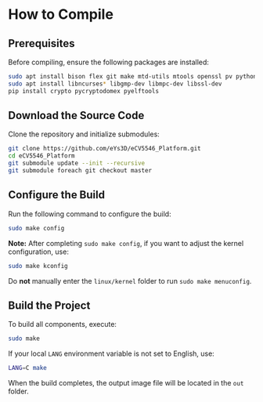 
# How to Compile  

## Prerequisites  
Before compiling, ensure the following packages are installed:  
```bash  
sudo apt install bison flex git make mtd-utils mtools openssl pv python3-pip u-boot-tools dosfstools kmod xxd squashfs-tools bc wget
sudo apt install libncurses* libgmp-dev libmpc-dev libssl-dev
pip install crypto pycryptodomex pyelftools
```  

## Download the Source Code  
Clone the repository and initialize submodules:  
```bash  
git clone https://github.com/eYs3D/eCV5546_Platform.git
cd eCV5546_Platform
git submodule update --init --recursive
git submodule foreach git checkout master
```  

## Configure the Build  
Run the following command to configure the build:  
```bash  
sudo make config  
```  
**Note:** After completing `sudo make config`, if you want to adjust the kernel configuration, use:  
```bash  
sudo make kconfig  
```  
Do **not** manually enter the `linux/kernel` folder to run `sudo make menuconfig`.  

## Build the Project  
To build all components, execute:  
```bash  
sudo make  
```  
If your local `LANG` environment variable is not set to English, use:  
```bash  
LANG=C make  
```  

When the build completes, the output image file will be located in the `out` folder.  

